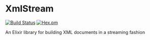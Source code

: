 # XmlStream

[![Build Status](https://secure.travis-ci.org/activesphere/xml_stream.svg)](http://travis-ci.org/activesphere/xml_stream)
[![Hex.pm](https://img.shields.io/hexpm/v/xml_stream.svg)](https://hex.pm/packages/xml_stream)

An Elixir library for building XML documents in a streaming fashion

